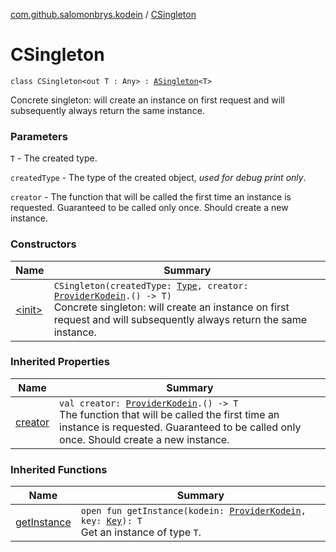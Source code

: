 [com.github.salomonbrys.kodein](../index.md) / [CSingleton](.)

# CSingleton

`class CSingleton<out T : Any> : `[`ASingleton`](../-a-singleton/index.md)`<T>`

Concrete singleton: will create an instance on first request and will subsequently always return the same instance.

### Parameters

`T` - The created type.

`createdType` - The type of the created object, *used for debug print only*.

`creator` - The function that will be called the first time an instance is requested. Guaranteed to be called only once. Should create a new instance.

### Constructors

| Name | Summary |
|---|---|
| [&lt;init&gt;](-init-.md) | `CSingleton(createdType: `[`Type`](http://docs.oracle.com/javase/6/docs/api/java/lang/reflect/Type.html)`, creator: `[`ProviderKodein`](../-provider-kodein/index.md)`.() -> T)`<br>Concrete singleton: will create an instance on first request and will subsequently always return the same instance. |

### Inherited Properties

| Name | Summary |
|---|---|
| [creator](../-a-singleton/creator.md) | `val creator: `[`ProviderKodein`](../-provider-kodein/index.md)`.() -> T`<br>The function that will be called the first time an instance is requested. Guaranteed to be called only once. Should create a new instance. |

### Inherited Functions

| Name | Summary |
|---|---|
| [getInstance](../-a-singleton/get-instance.md) | `open fun getInstance(kodein: `[`ProviderKodein`](../-provider-kodein/index.md)`, key: `[`Key`](../-kodein/-key/index.md)`): T`<br>Get an instance of type `T`. |
